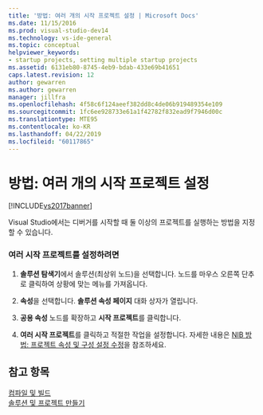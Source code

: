 ```yaml
---
title: '방법: 여러 개의 시작 프로젝트 설정 | Microsoft Docs'
ms.date: 11/15/2016
ms.prod: visual-studio-dev14
ms.technology: vs-ide-general
ms.topic: conceptual
helpviewer_keywords:
- startup projects, setting multiple startup projects
ms.assetid: 6131eb80-8745-4eb9-bdab-433e69b41651
caps.latest.revision: 12
author: gewarren
ms.author: gewarren
manager: jillfra
ms.openlocfilehash: 4f58c6f124aeef382dd8c4de06b919489354e109
ms.sourcegitcommit: 1fc6ee928733e61a1f42782f832ead9f7946d00c
ms.translationtype: MTE95
ms.contentlocale: ko-KR
ms.lasthandoff: 04/22/2019
ms.locfileid: "60117865"
---
```

# <a name="how-to-set-multiple-startup-projects"></a>방법: 여러 개의 시작 프로젝트 설정
[!INCLUDE[vs2017banner](../includes/vs2017banner.md)]

Visual Studio에서는 디버거를 시작할 때 둘 이상의 프로젝트를 실행하는 방법을 지정할 수 있습니다.  
  
### <a name="to-set-multiple-startup-projects"></a>여러 시작 프로젝트를 설정하려면  
  
1. **솔루션 탐색기**에서 솔루션(최상위 노드)을 선택합니다. 노드를 마우스 오른쪽 단추로 클릭하여 상황에 맞는 메뉴를 가져옵니다.  
  
2. **속성**을 선택합니다. **솔루션 속성 페이지** 대화 상자가 열립니다.  
  
3. **공용 속성** 노드를 확장하고 **시작 프로젝트**를 클릭합니다.  
  
4. **여러 시작 프로젝트**를 클릭하고 적절한 작업을 설정합니다. 자세한 내용은 [NIB 방법: 프로젝트 속성 및 구성 설정 수정](http://msdn.microsoft.com/e7184bc5-2f2b-4b4f-aa9a-3ecfcbc48b67)을 참조하세요.  
  
## <a name="see-also"></a>참고 항목  
 [컴파일 및 빌드](../ide/compiling-and-building-in-visual-studio.md)   
 [솔루션 및 프로젝트 만들기](../ide/creating-solutions-and-projects.md)
